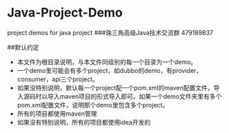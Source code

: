 # Java-Project-Demo
project demos for java project
###珠三角高级Java技术交流群 479189837

##默认约定
* 本文件为根目录说明，与本文件同级别的每一个目录为一个demo。
* 一个demo里可能会有多个project，如dubbo的demo，有provider，consumer，api三个project。
* 如果没特别说明，默认每一个project配一个pom.xml的maven配置文件，导入源码时以导入maven项目的形式导入即可。如果一个demo文件夹里有多个pom.xml配置文件，说明那个demo里包含多个project。
* 所有的项目都使用maven管理
* 如果没有特别说明，所有的项目都使用idea开发的
